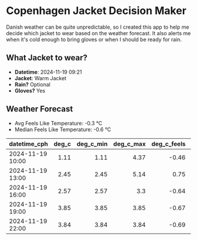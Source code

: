 
# Copenhagen Jacket Decision Maker

Danish weather can be quite unpredictable, so I created this app to help me decide which jacket to wear based on the weather forecast. 
It also alerts me when it's cold enough to bring gloves or when I should be ready for rain.

## What Jacket to wear?

- **Datetime**: 2024-11-19 09:21
- **Jacket**: Warm Jacket
- **Rain?** Optional
- **Gloves?** Yes

## Weather Forecast
- Avg Feels Like Temperature: -0.3 °C
- Median Feels Like Temperature: -0.6 °C

| datetime_cph     |   deg_c |   deg_c_min |   deg_c_max |   deg_c_feels | weather   | wind   | rain   |
|:-----------------|--------:|------------:|------------:|--------------:|:----------|:-------|:-------|
| 2024-11-19 10:00 |    1.11 |        1.11 |        4.37 |         -0.46 | Clouds    | Low    | None   |
| 2024-11-19 13:00 |    2.45 |        2.45 |        5.14 |          0.75 | Rain      | Low    | Low    |
| 2024-11-19 16:00 |    2.57 |        2.57 |        3.3  |         -0.64 | Rain      | Low    | Low    |
| 2024-11-19 19:00 |    3.85 |        3.85 |        3.85 |         -0.67 | Snow      | Medium | None   |
| 2024-11-19 22:00 |    3.84 |        3.84 |        3.84 |         -0.69 | Snow      | Medium | None   |
        